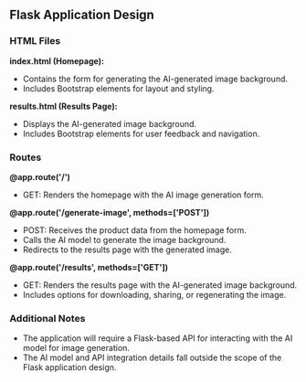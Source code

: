 ## Flask Application Design

### HTML Files

**index.html (Homepage):**
- Contains the form for generating the AI-generated image background.
- Includes Bootstrap elements for layout and styling.

**results.html (Results Page):**
- Displays the AI-generated image background.
- Includes Bootstrap elements for user feedback and navigation.

### Routes

**@app.route('/')**
- GET: Renders the homepage with the AI image generation form.

**@app.route('/generate-image', methods=['POST'])**
- POST: Receives the product data from the homepage form.
- Calls the AI model to generate the image background.
- Redirects to the results page with the generated image.

**@app.route('/results', methods=['GET'])**
- GET: Renders the results page with the AI-generated image background.
- Includes options for downloading, sharing, or regenerating the image.

### Additional Notes

- The application will require a Flask-based API for interacting with the AI model for image generation.
- The AI model and API integration details fall outside the scope of the Flask application design.